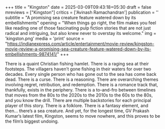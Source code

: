 +++
title = "Kingston"
date = 2025-03-09T09:43:18+05:30
draft = false
mreviews = ["Kingston"]
critics = ['Avinash Ramachandran']
publication = ''
subtitle = "A promising sea creature feature watered down by its embellishments"
opening = "When things go right, the film makes you feel like reading one of those fascinating pulp fiction stories that are not just radical and intriguing, but also knew never to overstay its welcome."
img = 'kingston.png'
media = 'print'
source = "https://indianexpress.com/article/entertainment/movie-review/kingston-movie-review-a-promising-sea-creature-feature-watered-down-by-its-embellishments-9874141/"
+++

There is a quaint Christian fishing hamlet. There is a raging sea at their footsteps. The villagers haven’t gone fishing in their waters for over two decades. Every single person who has gone out to the sea has come back dead. There is a curse. There is a reasoning. There are overarching themes involving regret, retribution, and redemption. There is a romance track that, thankfully, exists in the periphery. There is a to-and-fro between timelines that moves from the 80s to the 2020s to the 2010s to the 60s to the 80s, and you know the drill. There are multiple backstories for each principal player of this story. There is a folklore. There is a fantasy element, and then… there’s a sea creature. And yet, for the longest time, GV Prakash Kumar‘s latest film, Kingston, seems to move nowhere, and this proves to be the film’s biggest undoing.
